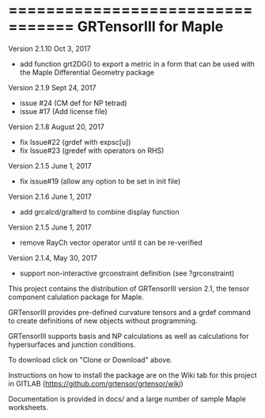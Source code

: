 =================================
GRTensorIII for Maple
=================================
Version 2.1.10 Oct 3, 2017
- add function grt2DG() to export a metric in a form that
  can be used with the Maple Differential Geometry package

Version 2.1.9 Sept 24, 2017
- issue #24 (CM def for NP tetrad)
- issue #17 (Add license file)

Version 2.1.8 August 20, 2017
- fix Issue#22 (grdef with expsc[u])
- fix Issue#23 (gredef with operators on RHS) 

Version 2.1.5 June 1, 2017
- fix issue#19 (allow any option to be set in init file)

Version 2.1.6 June 1, 2017
- add grcalcd/gralterd to combine display function

Version 2.1.5 June 1, 2017
- remove RayCh vector operator until it can be re-verified

Version 2.1.4, May 30, 2017
- support non-interactive grconstraint definition
  (see ?grconstraint)

This project contains the distribution of GRTensorIII 
version 2.1, the tensor component calulation package for Maple.

GRTensorIII provides pre-defined curvature tensors and a
grdef command to create definitions of new objects without
programming. 

GRTensorIII supports basis and NP calculations as well as
calculations for hypersurfaces and junction conditions. 

To download click on "Clone or Download" above. 

Instructions on how to install the package are
on the Wiki tab for this project in GITLAB 
(https://github.com/grtensor/grtensor/wiki)

Documentation is provided in docs/ and a large number
of sample Maple worksheets.

